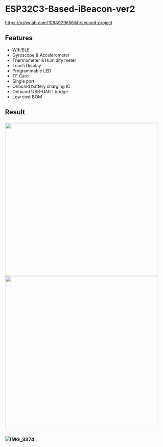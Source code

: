 # ESP32C3-Based-iBeacon-ver2

https://oshwlab.com/1084929656lkh/second-project

## Features
* Wifi/BLE
* Gyroscope & Accelerometer
* Thermometer & Humidity meter
* Touch Display
* Programmable LED
* TF Card
* Single port
* Onboard battery charging IC
* Onboard USB-UART bridge
* Low cost BOM

## Result

### <img src="https://user-images.githubusercontent.com/28797384/231262046-f6b110ad-13fd-472e-bb8a-7117dc8a5715.jpg" width="500" /><img src="https://user-images.githubusercontent.com/28797384/231262051-23945418-f43a-49a4-8b10-276dce4a14ae.jpg" width="500" />
### ![IMG_3374](https://user-images.githubusercontent.com/28797384/231262054-e7ba3a52-f7a4-4cb4-838f-4e01d459afc0.jpg)
